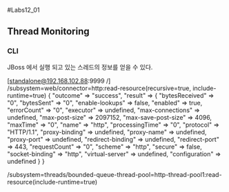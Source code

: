 #Labs12_01 

## Thread Monitoring

### CLI
JBoss 에서 실행 되고 있는 스레드의 정보를 얻을 수 있다.

[standalone@192.168.102.88:9999 /] /subsystem=web/connector=http:read-resource(recursive=true, include-runtime=true)
{
    "outcome" => "success",
    "result" => {
        "bytesReceived" => "0",
        "bytesSent" => "0",
        "enable-lookups" => false,
        "enabled" => true,
        "errorCount" => "0",
        "executor" => undefined,
        "max-connections" => undefined,
        "max-post-size" => 2097152,
        "max-save-post-size" => 4096,
        "maxTime" => "0",
        "name" => "http",
        "processingTime" => "0",
        "protocol" => "HTTP/1.1",
        "proxy-binding" => undefined,
        "proxy-name" => undefined,
        "proxy-port" => undefined,
        "redirect-binding" => undefined,
        "redirect-port" => 443,
        "requestCount" => "0",
        "scheme" => "http",
        "secure" => false,
        "socket-binding" => "http",
        "virtual-server" => undefined,
        "configuration" => undefined
    }
}





/subsystem=threads/bounded-queue-thread-pool=http-thread-pool1:read-resource(include-runtime=true)
